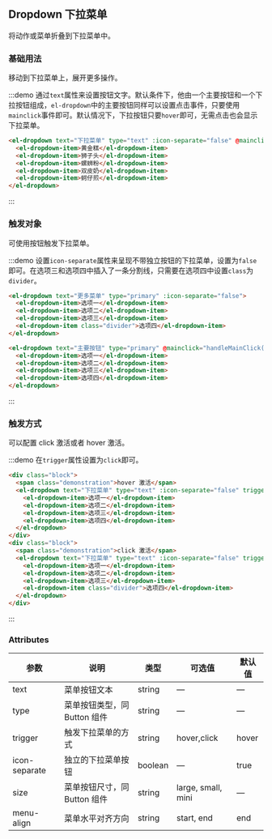 <style>
  .demo-box {
    .el-dropdown {
      vertical-align: top;

      & .el-button-group {
        margin-bottom: 0;
      }
      & + .el-dropdown {
        margin-left: 15px;
      }
    }
  }

  .demo-dropdown .block {
    display: inline-block;
    padding: 30px 0;
    text-align: center;
    border-right: solid 1px #EFF2F6;
    flex: 1;
    &:last-child {
      border-right: none;
    }
  }

 .demo-dropdown .demonstration {
   display: block;
   color: #8492a6;
   font-size: 14px;
   margin-bottom: 20px;
 }
</style>

<script>
  export default {
    methods: {
      handleMainClick() {
        alert('click main button');
      }
    },
    mounted() {
      this.$nextTick(() => {
        let demos = document.querySelectorAll('.source');
        let lastDemo = demos[demos.length - 1];
        lastDemo.style.padding = '0';
        lastDemo.style.display = 'flex';
      });
    }
  }
</script>
## Dropdown 下拉菜单

将动作或菜单折叠到下拉菜单中。

### 基础用法

移动到下拉菜单上，展开更多操作。

:::demo 通过`text`属性来设置按钮文字。默认条件下，他由一个主要按钮和一个下拉按钮组成，`el-dropdown`中的主要按钮同样可以设置点击事件，只要使用`mainclick`事件即可。默认情况下，下拉按钮只要`hover`即可，无需点击也会显示下拉菜单。

```html
<el-dropdown text="下拉菜单" type="text" :icon-separate="false" @mainclick="handleMainClick()">
  <el-dropdown-item>黄金糕</el-dropdown-item>
  <el-dropdown-item>狮子头</el-dropdown-item>
  <el-dropdown-item>螺蛳粉</el-dropdown-item>
  <el-dropdown-item>双皮奶</el-dropdown-item>
  <el-dropdown-item>蚵仔煎</el-dropdown-item>
</el-dropdown>
```
:::

### 触发对象

可使用按钮触发下拉菜单。

:::demo 设置`icon-separate`属性来呈现不带独立按钮的下拉菜单，设置为`false`即可。在选项三和选项四中插入了一条分割线，只需要在选项四中设置`class`为`divider`。

```html
<el-dropdown text="更多菜单" type="primary" :icon-separate="false">
  <el-dropdown-item>选项一</el-dropdown-item>
  <el-dropdown-item>选项二</el-dropdown-item>
  <el-dropdown-item>选项三</el-dropdown-item>
  <el-dropdown-item class="divider">选项四</el-dropdown-item>
</el-dropdown>

<el-dropdown text="主要按钮" type="primary" @mainclick="handleMainClick()">
  <el-dropdown-item>选项一</el-dropdown-item>
  <el-dropdown-item>选项二</el-dropdown-item>
  <el-dropdown-item>选项三</el-dropdown-item>
  <el-dropdown-item>选项四</el-dropdown-item>
</el-dropdown>
```
:::

### 触发方式

可以配置 click 激活或者 hover 激活。

:::demo 在`trigger`属性设置为`click`即可。
```html
<div class="block">
  <span class="demonstration">hover 激活</span>
  <el-dropdown text="下拉菜单" type="text" :icon-separate="false" trigger="hover">
    <el-dropdown-item>选项一</el-dropdown-item>
    <el-dropdown-item>选项二</el-dropdown-item>
    <el-dropdown-item>选项三</el-dropdown-item>
    <el-dropdown-item>选项四</el-dropdown-item>
  </el-dropdown>
</div>
<div class="block">
  <span class="demonstration">click 激活</span>
  <el-dropdown text="下拉菜单" type="text" :icon-separate="false" trigger="click">
    <el-dropdown-item>选项一</el-dropdown-item>
    <el-dropdown-item>选项二</el-dropdown-item>
    <el-dropdown-item>选项三</el-dropdown-item>
    <el-dropdown-item class="divider">选项四</el-dropdown-item>
  </el-dropdown>
</div>
```
:::

### Attributes
| 参数          | 说明            | 类型            | 可选值                 | 默认值   |
|-------------  |---------------- |---------------- |---------------------- |-------- |
| text          | 菜单按钮文本      | string          |          —             |    —     |
| type          | 菜单按钮类型，同 Button 组件   | string  |          —             |    —     |
| trigger       | 触发下拉菜单的方式    | string  |    hover,click  |  hover |
| icon-separate | 独立的下拉菜单按钮 | boolean         |     —       | true   |
| size          | 菜单按钮尺寸，同 Button 组件     | string          | large, small, mini  |  —  |
| menu-align    | 菜单水平对齐方向     | string          | start, end  | end |
